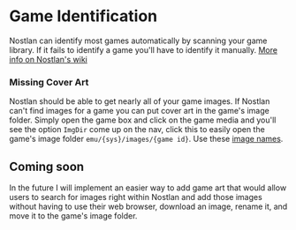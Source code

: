 # Game Identification

Nostlan can identify most games automatically by scanning your game library. If it fails to identify a game you'll have to identify it manually. [More info on Nostlan's wiki](https://github.com/quinton-ashley/nostlan/wiki/Game-Identification)

### Missing Cover Art

Nostlan should be able to get nearly all of your game images. If Nostlan can't find images for a game you can put cover art in the game's image folder. Simply open the game box and click on the game media and you'll see the option `ImgDir` come up on the nav, click this to easily open the game's image folder `emu/{sys}/images/{game id}`. Use these [image names](https://github.com/quinton-ashley/nostlan/wiki/Image-Names-to-use-for-Game-Art).

## Coming soon

In the future I will implement an easier way to add game art that would allow users to search for images right within Nostlan and add those images without having to use their web browser, download an image, rename it, and move it to the game's image folder.
